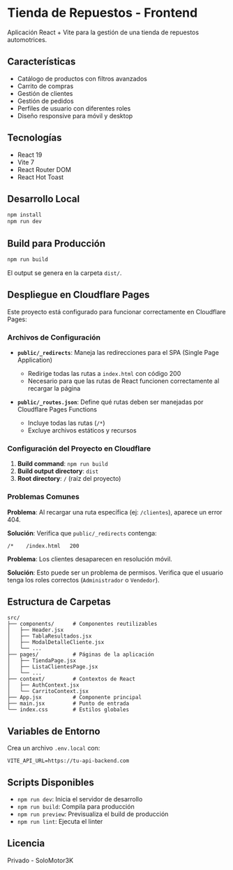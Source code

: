 # Tienda de Repuestos - Frontend

Aplicación React + Vite para la gestión de una tienda de repuestos automotrices.

## Características

- Catálogo de productos con filtros avanzados
- Carrito de compras
- Gestión de clientes
- Gestión de pedidos
- Perfiles de usuario con diferentes roles
- Diseño responsive para móvil y desktop

## Tecnologías

- React 19
- Vite 7
- React Router DOM
- React Hot Toast

## Desarrollo Local

```bash
npm install
npm run dev
```

## Build para Producción

```bash
npm run build
```

El output se genera en la carpeta `dist/`.

## Despliegue en Cloudflare Pages

Este proyecto está configurado para funcionar correctamente en Cloudflare Pages:

### Archivos de Configuración

- **`public/_redirects`**: Maneja las redirecciones para el SPA (Single Page Application)
  - Redirige todas las rutas a `index.html` con código 200
  - Necesario para que las rutas de React funcionen correctamente al recargar la página

- **`public/_routes.json`**: Define qué rutas deben ser manejadas por Cloudflare Pages Functions
  - Incluye todas las rutas (`/*`)
  - Excluye archivos estáticos y recursos

### Configuración del Proyecto en Cloudflare

1. **Build command**: `npm run build`
2. **Build output directory**: `dist`
3. **Root directory**: `/` (raíz del proyecto)

### Problemas Comunes

**Problema**: Al recargar una ruta específica (ej: `/clientes`), aparece un error 404.

**Solución**: Verifica que `public/_redirects` contenga:
```
/*    /index.html   200
```

**Problema**: Los clientes desaparecen en resolución móvil.

**Solución**: Esto puede ser un problema de permisos. Verifica que el usuario tenga los roles correctos (`Administrador` o `Vendedor`).

## Estructura de Carpetas

```
src/
├── components/      # Componentes reutilizables
│   ├── Header.jsx
│   ├── TablaResultados.jsx
│   ├── ModalDetalleCliente.jsx
│   └── ...
├── pages/           # Páginas de la aplicación
│   ├── TiendaPage.jsx
│   ├── ListaClientesPage.jsx
│   └── ...
├── context/         # Contextos de React
│   ├── AuthContext.jsx
│   └── CarritoContext.jsx
├── App.jsx          # Componente principal
├── main.jsx         # Punto de entrada
└── index.css        # Estilos globales
```

## Variables de Entorno

Crea un archivo `.env.local` con:

```
VITE_API_URL=https://tu-api-backend.com
```

## Scripts Disponibles

- `npm run dev`: Inicia el servidor de desarrollo
- `npm run build`: Compila para producción
- `npm run preview`: Previsualiza el build de producción
- `npm run lint`: Ejecuta el linter

## Licencia

Privado - SoloMotor3K
